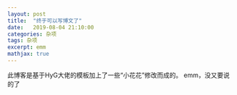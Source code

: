 ```yaml
---
layout: post
title:  "终于可以写博文了"
date:   2019-08-04 21:10:00
categories: 杂项
tags: 杂项
excerpt: emm
mathjax: true
---
```


此博客是基于HyG大佬的模板加上了一些“小花花”修改而成的。
emm，没又要说的了
